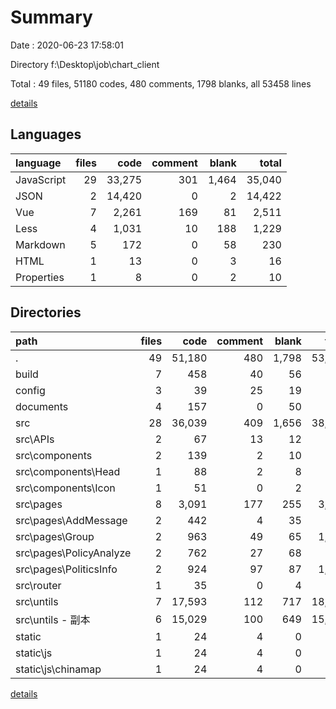 # Summary

Date : 2020-06-23 17:58:01

Directory f:\Desktop\job\chart_client

Total : 49 files,  51180 codes, 480 comments, 1798 blanks, all 53458 lines

[details](details.md)

## Languages
| language | files | code | comment | blank | total |
| :--- | ---: | ---: | ---: | ---: | ---: |
| JavaScript | 29 | 33,275 | 301 | 1,464 | 35,040 |
| JSON | 2 | 14,420 | 0 | 2 | 14,422 |
| Vue | 7 | 2,261 | 169 | 81 | 2,511 |
| Less | 4 | 1,031 | 10 | 188 | 1,229 |
| Markdown | 5 | 172 | 0 | 58 | 230 |
| HTML | 1 | 13 | 0 | 3 | 16 |
| Properties | 1 | 8 | 0 | 2 | 10 |

## Directories
| path | files | code | comment | blank | total |
| :--- | ---: | ---: | ---: | ---: | ---: |
| . | 49 | 51,180 | 480 | 1,798 | 53,458 |
| build | 7 | 458 | 40 | 56 | 554 |
| config | 3 | 39 | 25 | 19 | 83 |
| documents | 4 | 157 | 0 | 50 | 207 |
| src | 28 | 36,039 | 409 | 1,656 | 38,104 |
| src\APIs | 2 | 67 | 13 | 12 | 92 |
| src\components | 2 | 139 | 2 | 10 | 151 |
| src\components\Head | 1 | 88 | 2 | 8 | 98 |
| src\components\Icon | 1 | 51 | 0 | 2 | 53 |
| src\pages | 8 | 3,091 | 177 | 255 | 3,523 |
| src\pages\AddMessage | 2 | 442 | 4 | 35 | 481 |
| src\pages\Group | 2 | 963 | 49 | 65 | 1,077 |
| src\pages\PolicyAnalyze | 2 | 762 | 27 | 68 | 857 |
| src\pages\PoliticsInfo | 2 | 924 | 97 | 87 | 1,108 |
| src\router | 1 | 35 | 0 | 4 | 39 |
| src\untils | 7 | 17,593 | 112 | 717 | 18,422 |
| src\untils - 副本 | 6 | 15,029 | 100 | 649 | 15,778 |
| static | 1 | 24 | 4 | 0 | 28 |
| static\js | 1 | 24 | 4 | 0 | 28 |
| static\js\chinamap | 1 | 24 | 4 | 0 | 28 |

[details](details.md)